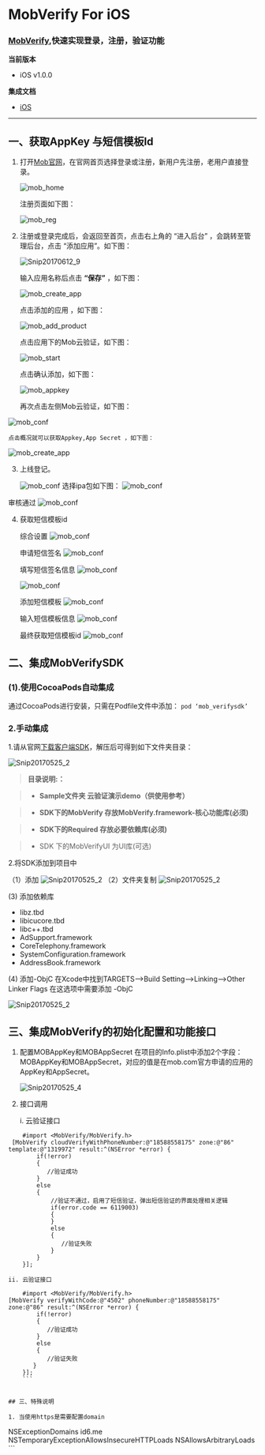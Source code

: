# MobVerify For iOS
### [MobVerify](http://wiki.mob.com/mob云验证-for-ios/),快速实现登录，注册，验证功能

**当前版本**

- iOS v1.0.0

**集成文档**

- [iOS](http://wiki.mob.com/mobsdk/)

--------

## 一、获取AppKey 与短信模板Id
1. 打开[Mob官网](http://mob.com/)，在官网首页选择登录或注册，新用户先注册，老用户直接登录。
	
	![mob_home](http://wiki.mob.com/wp-content/uploads/2018/10/76B2999E-274D-4E03-8E64-5B1623879EDE.png)

	注册页面如下图：
	
	![mob_reg](http://wiki.mob.com/wp-content/uploads/2017/12/QQ234.png)

2. 注册或登录完成后，会返回至首页，点击右上角的 “进入后台” ，会跳转至管理后台，点击 “添加应用”。如下图：

	![Snip20170612_9](http://wiki.mob.com/wp-content/uploads/2019/02/D6D65AA1-3332-48A4-85CD-55A4663057DF.png)
	
	输入应用名称后点击 **“保存”** ，如下图：
	
	![mob_create_app](http://wiki.mob.com/wp-content/uploads/2019/02/03C5FA8D-C429-41CF-A163-291D7B0F038D.png)
	
	点击添加的应用 ，如下图：
	
	![mob_add_product](http://wiki.mob.com/wp-content/uploads/2019/02/AAE69D25-C9FB-4AD2-A514-B7333EB4BEA4.png)
	
	点击应用下的Mob云验证，如下图：
	
	![mob_start](http://wiki.mob.com/wp-content/uploads/2019/02/7F734CFA-9A3A-4793-98D7-C485F1E7C301.png)
	
	点击确认添加，如下图：
	
	![mob_appkey](http://wiki.mob.com/wp-content/uploads/2019/02/8DE9BC36-762B-4310-83A6-B532FBCE1F44.png)

    再次点击左侧Mob云验证，如下图：

  ![mob_conf](http://wiki.mob.com/wp-content/uploads/2019/02/297D35F6-7B6B-4FC1-8126-E74710E6D373.png)
  
  	点击概况就可以获取Appkey,App Secret ，如下图：
	
 ![mob_create_app](http://wiki.mob.com/wp-content/uploads/2019/02/6E6F658C-26BF-46C8-B1A3-90663EA6DF92.png)
	

3. 上线登记。

 	  ![mob_conf](http://wiki.mob.com/wp-content/uploads/2019/02/70C91A93-CE12-400F-8A00-F94B838E72D7.png)
 选择ipa包如下图：
 	  ![mob_conf](http://wiki.mob.com/wp-content/uploads/2019/02/55AA6215-4CC3-46E4-A890-06918B933F3F.png)
 
 审核通过
  	  ![mob_conf](http://wiki.mob.com/wp-content/uploads/2019/02/0807BEAD-96C3-4EBD-9544-316632B211B4.png)
  	  
4. 获取短信模板id
  	  
  	  综合设置
  	  ![mob_conf](http://wiki.mob.com/wp-content/uploads/2019/02/4F42B084-B7DA-462F-91F6-92B26A2AAE43.png)
  	  
  	  申请短信签名
  	  ![mob_conf](http://wiki.mob.com/wp-content/uploads/2019/02/A14CC615-5C07-4074-B57A-25D75CD059D6.png)
  	  
  	  填写短信签名信息
  	  ![mob_conf](http://wiki.mob.com/wp-content/uploads/2019/02/B0AA020A-E1B2-41A4-AE38-180DA4F4EADC.png)
  	  
  	 ![mob_conf](http://wiki.mob.com/wp-content/uploads/2019/02/5A2AE596-190E-4E6B-A29F-08D4F352417C.png)
  	 
  	 添加短信模板
	  ![mob_conf](http://wiki.mob.com/wp-content/uploads/2019/02/F028896C-D452-4E16-8289-1B8FA4FF3FF8.png)
	  	 
  	 输入短信模板信息
	  ![mob_conf](http://wiki.mob.com/wp-content/uploads/2019/02/1C4DE473-B8CF-431C-9189-D62836D27A85.png) 
	  
   最终获取短信模板id
	  ![mob_conf](http://wiki.mob.com/wp-content/uploads/2019/02/A2E50707-E10C-473A-AE96-D1F473314B8B.png) 

## 二、集成MobVerifySDK

### (1).使用CocoaPods自动集成

通过CocoaPods进行安装，只需在Podfile文件中添加：
	```
	   pod ‘mob_verifysdk’
	```


### 2.手动集成

1.请从官网[下载客户端SDK](http://mob.com/)，解压后可得到如下文件夹目录：

![Snip20170525_2](http://wiki.mob.com/wp-content/uploads/2019/02/C148F3E2-E7F1-414E-8787-7DB6694D3D25.png)


> **目录说明:：**

> * **Sample文件夹 云验证演示demo（供使用参考）**

> * **SDK下的MobVerify 存放MobVerify.framework-核心功能库(必须)**

> * **SDK下的Required 存放必要依赖库(必须)**

> * SDK 下的MobVerifyUI  为UI库(可选)

2.将SDK添加到项目中


（1）添加
    ![Snip20170525_2](http://wiki.mob.com/wp-content/uploads/2019/02/69D6CC47-432B-462A-8BEA-4F313C258C16.png)
    （2）文件夹复制
    ![Snip20170525_2](http://wiki.mob.com/wp-content/uploads/2019/02/DE46CC8B-35D3-43CE-BF8A-CA2504773B01.png)
    
 (3) 添加依赖库
 
*  libz.tbd
*  libicucore.tbd
*  libc++.tbd
*  AdSupport.framework
*  CoreTelephony.framework
*  SystemConfiguration.framework
*  AddressBook.framework

(4) 添加-ObjC
在Xcode中找到TARGETS–>Build Setting–>Linking–>Other Linker Flags 在这选项中需要添加 -ObjC

![Snip20170525_2](http://wiki.mob.com/wp-content/uploads/2019/02/25F5D352-8B34-40F8-BAB6-186492A25D28.png)


## 三、集成MobVerify的初始化配置和功能接口


1. 配置MOBAppKey和MOBAppSecret
在项目的Info.plist中添加2个字段：MOBAppKey和MOBAppSecret，对应的值是在mob.com官方申请的应用的AppKey和AppSecret。


	![Snip20170525_4](http://wiki.mob.com/wp-content/uploads/2019/02/83B56B51-CC43-4CED-BA0C-B306F4C31F5B.png)
	

2. 接口调用

	i. 云验证接口
```
	#import <MobVerify/MobVerify.h>
 [MobVerify cloudVerifyWithPhoneNumber:@"18588558175" zone:@"86" template:@"1319972" result:^(NSError *error) {
        if(!error)
        {
           //验证成功
        }
        else
        {
            //验证不通过，启用了短信验证，弹出短信验证的界面处理相关逻辑
            if(error.code == 6119003)
            {              
            }
            else
            {
               //验证失败
            }            
        }
    }];
```

	ii. 云验证接口
```
	#import <MobVerify/MobVerify.h>
[MobVerify verifyWithCode:@"4502" phoneNumber:@"18588558175" zone:@"86" result:^(NSError *error) {
        if(!error)
        {
           //验证成功
        }
        else
        {
           //验证失败
       }
    }];
    ```

	
## 三、特殊说明

1. 当使用https是需要配置domain

```
<?xml version="1.0" encoding="UTF-8"?>
<!DOCTYPE plist PUBLIC "-//Apple//DTD PLIST 1.0//EN" "http://www.apple.com/DTDs/PropertyList-1.0.dtd">
<plist version="1.0">
<dict>
	<key>NSExceptionDomains</key>
	<dict>
		<key>id6.me</key>
		<dict>
			<key>NSTemporaryExceptionAllowsInsecureHTTPLoads</key>
			<true/>
		</dict>
	</dict>
	<key>NSAllowsArbitraryLoads</key>
	<false/>
</dict>
</plist>
```




